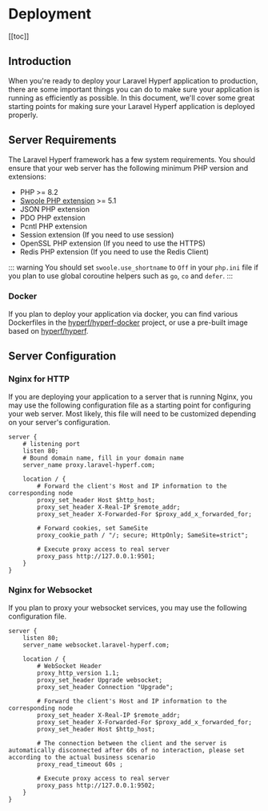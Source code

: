 # Deployment
[[toc]]

## Introduction

When you're ready to deploy your Laravel Hyperf application to production, there are some important things you can do to make sure your application is running as efficiently as possible. In this document, we'll cover some great starting points for making sure your Laravel Hyperf application is deployed properly.

## Server Requirements

The Laravel Hyperf framework has a few system requirements. You should ensure that your web server has the following minimum PHP version and extensions:

 - PHP >= 8.2
 - [Swoole PHP extension](https://github.com/swoole/swoole-src) >= 5.1
 - JSON PHP extension
 - PDO PHP extension
 - Pcntl PHP extension
 - Session extension (If you need to use session)
 - OpenSSL PHP extension (If you need to use the HTTPS)
 - Redis PHP extension (If you need to use the Redis Client)

::: warning
You should set `swoole.use_shortname` to `Off` in your `php.ini` file if you plan to use global coroutine helpers such as `go`, `co` and `defer`.
:::

### Docker

If you plan to deploy your application via docker, you can find various Dockerfiles in the [hyperf/hyperf-docker](https://github.com/hyperf/hyperf-docker) project, or use a pre-built image based on [hyperf/hyperf](https://hub.docker.com/r/hyperf/hyperf).

## Server Configuration

### Nginx for HTTP

If you are deploying your application to a server that is running Nginx, you may use the following configuration file as a starting point for configuring your web server. Most likely, this file will need to be customized depending on your server's configuration.

```nginx
server {
    # listening port
    listen 80;
    # Bound domain name, fill in your domain name
    server_name proxy.laravel-hyperf.com;

    location / {
        # Forward the client's Host and IP information to the corresponding node
        proxy_set_header Host $http_host;
        proxy_set_header X-Real-IP $remote_addr;
        proxy_set_header X-Forwarded-For $proxy_add_x_forwarded_for;

        # Forward cookies, set SameSite
        proxy_cookie_path / "/; secure; HttpOnly; SameSite=strict";

        # Execute proxy access to real server
        proxy_pass http://127.0.0.1:9501;
    }
}
```

### Nginx for Websocket

If you plan to proxy your websocket services, you may use the following configuration file.

```nginx
server {
    listen 80;
    server_name websocket.laravel-hyperf.com;

    location / {
        # WebSocket Header
        proxy_http_version 1.1;
        proxy_set_header Upgrade websocket;
        proxy_set_header Connection "Upgrade";

        # Forward the client's Host and IP information to the corresponding node
        proxy_set_header X-Real-IP $remote_addr;
        proxy_set_header X-Forwarded-For $proxy_add_x_forwarded_for;
        proxy_set_header Host $http_host;

        # The connection between the client and the server is automatically disconnected after 60s of no interaction, please set according to the actual business scenario
        proxy_read_timeout 60s ;

        # Execute proxy access to real server
        proxy_pass http://127.0.0.1:9502;
    }
}
```